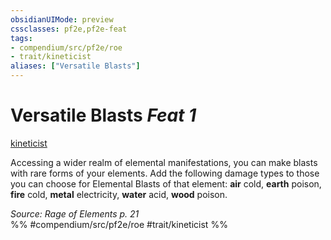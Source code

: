 ```yaml
---
obsidianUIMode: preview
cssclasses: pf2e,pf2e-feat
tags:
- compendium/src/pf2e/roe
- trait/kineticist
aliases: ["Versatile Blasts"]
---
```

# Versatile Blasts  *Feat 1*  
[kineticist](rules/traits/kineticist-roe.md "Kineticist Class Trait")  


Accessing a wider realm of elemental manifestations, you can make blasts with rare forms of your elements. Add the following damage types to those you can choose for Elemental Blasts of that element: **air** cold, **earth** poison, **fire** cold, **metal** electricity, **water** acid, **wood** poison.

*Source: Rage of Elements p. 21*  
%% #compendium/src/pf2e/roe #trait/kineticist %%
